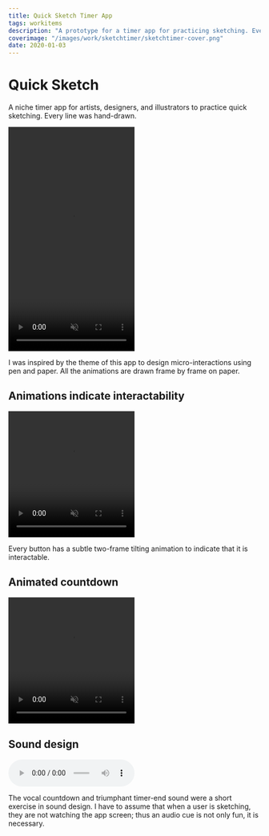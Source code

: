 ```yaml
---
title: Quick Sketch Timer App
tags: workitems
description: "A prototype for a timer app for practicing sketching. Every line was hand-drawn."
coverimage: "/images/work/sketchtimer/sketchtimer-cover.png"
date: 2020-01-03
---
```

<style>
	img {
		border: 1px dashed black;
		padding: .3rem;
	}
	audio {
		display: block;
		width: 50%;
	}
	video {
		margin: auto; width: 50%;
		position: relative;
	}
	.pausedvideo::after {
		content: "paused";
		position: absolute;
		top: 50%; left: 50%;
		transform: translate(-50%, -50%);
	}
</style>

# Quick Sketch

A niche timer app for artists, designers, and illustrators to practice quick sketching. Every line was hand-drawn.

<video muted controls autoplay loop style="aspect-ratio: 1080 / 1920">
<source src="/images/work/sketchtimer/sketchtimer_tapthrough-withaudio.mp4" type="video/mp4">
Your browser does not support the video tag.
</video>




<!-- <iframe width="383" height="681" src="https://www.youtube.com/embed/DalDezU417E" title="Oliver Norred - Quick Sketch Timer Prototype" frameborder="0" allow="accelerometer; autoplay; clipboard-write; encrypted-media; gyroscope; picture-in-picture" allowfullscreen></iframe> -->

I was inspired by the theme of this app to design micro-interactions using pen and paper. All the animations are drawn frame by frame on paper.

## Animations indicate interactability

<video autoplay muted loop style="aspect-ratio: 1080 / 1080;">
<source src="/images/work/sketchtimer/shaking_buttons_micro.mp4" type="video/mp4">
Your browser does not support the video tag.
</video>

<p class="caption">Every button has a subtle two-frame tilting animation to indicate that it is interactable.</p>

## Animated countdown

<video autoplay muted loop style="aspect-ratio: 1080 / 1080">
<source src="/images/work/sketchtimer/countdown_micro.mp4" type="video/mp4">
Your browser does not support the video tag.
</video>

## Sound design

<audio controls>
  <source src="/images/work/sketchtimer/countdown_to_complete_audio.mp3" type="audio/mp3">
  Your browser does not support the audio tag.
</audio>

The vocal countdown and triumphant timer-end sound were a short exercise in sound design. I have to assume that when a user is sketching, they are not watching the app screen; thus an audio cue is not only fun, it is necessary.